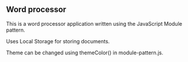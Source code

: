## Word processor
This is a word processor application written using the JavaScript Module pattern.

Uses Local Storage for storing documents.

Theme can be changed using themeColor() in module-pattern.js.

